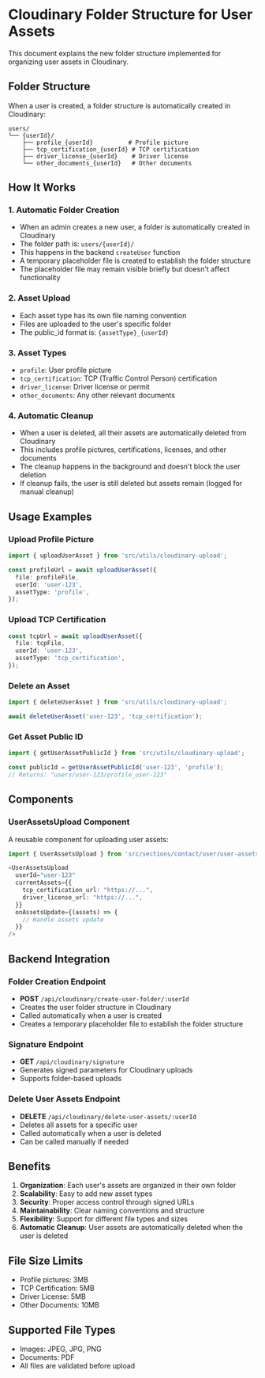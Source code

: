 # Cloudinary Folder Structure for User Assets

This document explains the new folder structure implemented for organizing user assets in Cloudinary.

## Folder Structure

When a user is created, a folder structure is automatically created in Cloudinary:

```
users/
└── {userId}/
    ├── profile_{userId}          # Profile picture
    ├── tcp_certification_{userId} # TCP certification
    ├── driver_license_{userId}    # Driver license
    └── other_documents_{userId}   # Other documents
```

## How It Works

### 1. Automatic Folder Creation
- When an admin creates a new user, a folder is automatically created in Cloudinary
- The folder path is: `users/{userId}/`
- This happens in the backend `createUser` function
- A temporary placeholder file is created to establish the folder structure
- The placeholder file may remain visible briefly but doesn't affect functionality

### 2. Asset Upload
- Each asset type has its own file naming convention
- Files are uploaded to the user's specific folder
- The public_id format is: `{assetType}_{userId}`

### 3. Asset Types
- `profile`: User profile picture
- `tcp_certification`: TCP (Traffic Control Person) certification
- `driver_license`: Driver license or permit
- `other_documents`: Any other relevant documents

### 4. Automatic Cleanup
- When a user is deleted, all their assets are automatically deleted from Cloudinary
- This includes profile pictures, certifications, licenses, and other documents
- The cleanup happens in the background and doesn't block the user deletion
- If cleanup fails, the user is still deleted but assets remain (logged for manual cleanup)

## Usage Examples

### Upload Profile Picture
```typescript
import { uploadUserAsset } from 'src/utils/cloudinary-upload';

const profileUrl = await uploadUserAsset({
  file: profileFile,
  userId: 'user-123',
  assetType: 'profile',
});
```

### Upload TCP Certification
```typescript
const tcpUrl = await uploadUserAsset({
  file: tcpFile,
  userId: 'user-123',
  assetType: 'tcp_certification',
});
```

### Delete an Asset
```typescript
import { deleteUserAsset } from 'src/utils/cloudinary-upload';

await deleteUserAsset('user-123', 'tcp_certification');
```

### Get Asset Public ID
```typescript
import { getUserAssetPublicId } from 'src/utils/cloudinary-upload';

const publicId = getUserAssetPublicId('user-123', 'profile');
// Returns: "users/user-123/profile_user-123"
```

## Components

### UserAssetsUpload Component
A reusable component for uploading user assets:

```typescript
import { UserAssetsUpload } from 'src/sections/contact/user/user-assets-upload';

<UserAssetsUpload
  userId="user-123"
  currentAssets={{
    tcp_certification_url: "https://...",
    driver_license_url: "https://...",
  }}
  onAssetsUpdate={(assets) => {
    // Handle assets update
  }}
/>
```

## Backend Integration

### Folder Creation Endpoint
- **POST** `/api/cloudinary/create-user-folder/:userId`
- Creates the user folder structure in Cloudinary
- Called automatically when a user is created
- Creates a temporary placeholder file to establish the folder structure

### Signature Endpoint
- **GET** `/api/cloudinary/signature`
- Generates signed parameters for Cloudinary uploads
- Supports folder-based uploads

### Delete User Assets Endpoint
- **DELETE** `/api/cloudinary/delete-user-assets/:userId`
- Deletes all assets for a specific user
- Called automatically when a user is deleted
- Can be called manually if needed

## Benefits

1. **Organization**: Each user's assets are organized in their own folder
2. **Scalability**: Easy to add new asset types
3. **Security**: Proper access control through signed URLs
4. **Maintainability**: Clear naming conventions and structure
5. **Flexibility**: Support for different file types and sizes
6. **Automatic Cleanup**: User assets are automatically deleted when the user is deleted

## File Size Limits

- Profile pictures: 3MB
- TCP Certification: 5MB
- Driver License: 5MB
- Other Documents: 10MB

## Supported File Types

- Images: JPEG, JPG, PNG
- Documents: PDF
- All files are validated before upload 